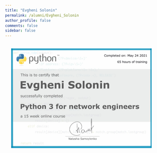 ```yaml
---
title: "Evgheni Solonin"
permalink: /alumni/Evgheni_Solonin
author_profile: false
comments: false
sidebar: false
---
```


<div style="padding: 20px;">
  <img src="https://raw.githubusercontent.com/pyneng/pyneng.github.io/master/alumni/Evgheni_Solonin.png" alt="Python for network engineers">
</div>

